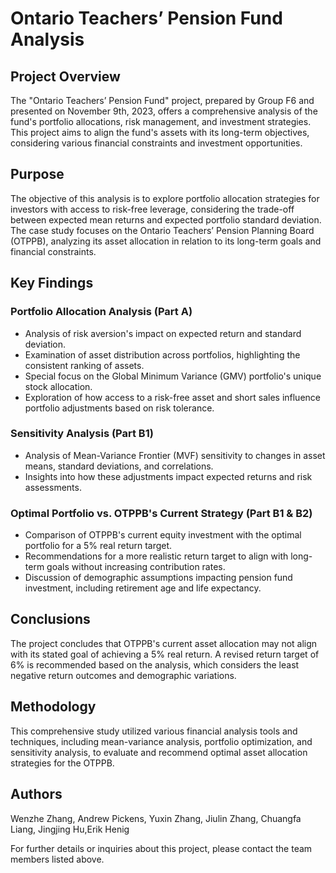 # Ontario Teachers’ Pension Fund Analysis

## Project Overview
The "Ontario Teachers’ Pension Fund" project, prepared by Group F6 and presented on November 9th, 2023, offers a comprehensive analysis of the fund's portfolio allocations, risk management, and investment strategies. This project aims to align the fund's assets with its long-term objectives, considering various financial constraints and investment opportunities.

## Purpose
The objective of this analysis is to explore portfolio allocation strategies for investors with access to risk-free leverage, considering the trade-off between expected mean returns and expected portfolio standard deviation. The case study focuses on the Ontario Teachers’ Pension Planning Board (OTPPB), analyzing its asset allocation in relation to its long-term goals and financial constraints.

## Key Findings

### Portfolio Allocation Analysis (Part A)
- Analysis of risk aversion's impact on expected return and standard deviation.
- Examination of asset distribution across portfolios, highlighting the consistent ranking of assets.
- Special focus on the Global Minimum Variance (GMV) portfolio's unique stock allocation.
- Exploration of how access to a risk-free asset and short sales influence portfolio adjustments based on risk tolerance.

### Sensitivity Analysis (Part B1)
- Analysis of Mean-Variance Frontier (MVF) sensitivity to changes in asset means, standard deviations, and correlations.
- Insights into how these adjustments impact expected returns and risk assessments.

### Optimal Portfolio vs. OTPPB's Current Strategy (Part B1 & B2)
- Comparison of OTPPB's current equity investment with the optimal portfolio for a 5% real return target.
- Recommendations for a more realistic return target to align with long-term goals without increasing contribution rates.
- Discussion of demographic assumptions impacting pension fund investment, including retirement age and life expectancy.

## Conclusions
The project concludes that OTPPB's current asset allocation may not align with its stated goal of achieving a 5% real return. A revised return target of 6% is recommended based on the analysis, which considers the least negative return outcomes and demographic variations.

## Methodology
This comprehensive study utilized various financial analysis tools and techniques, including mean-variance analysis, portfolio optimization, and sensitivity analysis, to evaluate and recommend optimal asset allocation strategies for the OTPPB.

## Authors
Wenzhe Zhang, Andrew Pickens, Yuxin Zhang, Jiulin Zhang, Chuangfa Liang, Jingjing Hu,Erik Henig

For further details or inquiries about this project, please contact the team members listed above.
